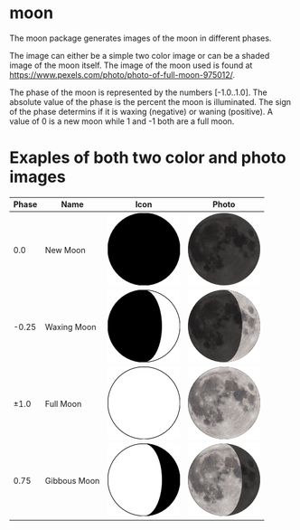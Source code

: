 # moon
 
The moon package generates images of the moon in different phases.
 
The image can either be a simple two color image or can be a shaded image of the moon itself.
The image of the moon used is found at https://www.pexels.com/photo/photo-of-full-moon-975012/. 
 
The phase of the moon is represented by the numbers [-1.0..1.0].
The absolute value of the phase is the percent the moon is illuminated.
The sign of the phase determins if it is waxing (negative) or waning (positive).
A value of 0 is a new moon while 1 and -1 both are a full moon. 

# Exaples of both two color and photo images

| Phase | Name | Icon | Photo |
| --- | --- | --- | --- |
| 0.0 | New Moon | ![new](./moon-new.png) | ![new](./moon-photo-new.png) |
| -0.25 | Waxing Moon | ![waxing crescent](./moon-waxing-crescent.png) | ![waxing crescent](./moon-photo-waxing-crescent.png) |
| ±1.0 | Full Moon | ![full](./moon-full.png) | ![full](./moon-photo-full.png) |
| 0.75 | Gibbous Moon | ![waning gibbous](./moon-waning-gibbous.png) | ![waning gibbous](./moon-photo-waning-gibbous.png) |

